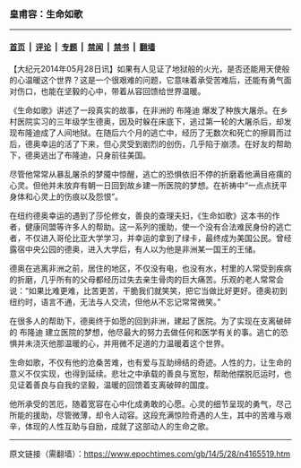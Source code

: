 ### 皇甫容：生命如歌

---

#### [首页](../../../..?n4165519) &nbsp;|&nbsp; [评论](../../../../../epoch-comment?n4165519) &nbsp;|&nbsp; [专题](../../../../../epoch-special?n4165519) &nbsp;|&nbsp; [禁闻](../../../../../epoch-news?n4165519) &nbsp;|&nbsp; [禁书](../../../../../books?n4165519) &nbsp;|&nbsp; [翻墙](https://github.com/gfw-breaker/nogfw/blob/master/README.md?n4165519)


<div class="post_content" id="artbody" itemprop="articleBody">
 <!-- article content begin -->
 <p>
  【大纪元2014年05月28日讯】如果有人见证了地狱般的火光，是否还能用天使般的心温暖这个世界？这是一个很艰难的问题，它意味着承受苦难后，还能有勇气面对伤口，也能在坚毅的心中，带着从容回馈给世界温暖。
 </p>
 <p>
  《生命如歌》讲述了一段真实的故事，在非洲的
  <ok href="https://www.epochtimes.com/gb/tag/%E5%B8%83%E9%9A%86%E8%BF%AA.html">
   布隆迪
  </ok>
  爆发了种族大屠杀。在乡村医院实习的三年级学生德奥，因及时躲在床底下，逃过第一轮的大屠杀后，却发现布隆迪成了人间地狱。在随后六个月的逃亡中，经历了无数次和死亡的擦肩而过后，德奥幸运的活了下来，但心灵受到剧烈的创伤，几乎陷于崩溃。在好友的帮助下，德奥逃出了布隆迪，只身前往美国。
 </p>
 <p>
  尽管他常常从暴乱屠杀的梦魇中惊醒，逃亡的恐惧依旧不停的折磨着他满目疮痍的心灵。但他并未放弃有朝一日回到故乡建一所医院的梦想。在祈祷中“一点点抚平身体和心灵上的伤痕以及怨恨”。
 </p>
 <p>
  在纽约德奥幸运的遇到了莎伦修女，善良的查理夫妇，《生命如歌》这本书的作者，健康同盟等许多人的帮助。这一系列的援助，使一个没有合法难民身份的逃亡者，不仅进入哥伦比亚大学学习，并幸运的拿到了绿卡，最终成为美国公民。曾经露宿中央公园的德奥，进入大学后，有人以为他是非洲某一国王的王储。
 </p>
 <p>
  德奥在逃离非洲之前，居住的地区，不仅没有电，也没有水，村里的人常受到疾病的折磨，几乎所有的父母都经历过失去亲生骨肉的巨大痛苦。乐观的老人常常会说：“如果比难更难，比苦更苦，干脆我们就笑笑，把它当做比好更好。德奥初到纽约时，语言不通，无法与人交流，但他从不忘记常常微笑。”
 </p>
 <p>
  在很多人的帮助下，德奥终于如愿的回到非洲，建起了医院。为了实现在支离破碎的
  <ok href="https://www.epochtimes.com/gb/tag/%E5%B8%83%E9%9A%86%E8%BF%AA.html">
   布隆迪
  </ok>
  建立医院的梦想，他尽最大的努力去做任何和医学有关的事。逃亡的恐惧并未浇灭他那温暖的心，并用微不足道的力温暖着这个世界。
 </p>
 <p>
  生命如歌，不仅有他的沧桑苦难，也有爱与互助缔结的奇迹。人性的力，让生命的意义不仅实现，也得到延续。悲壮之中承载的善良与宽恕，帮助他摆脱厄运时，也见证着善良与自我的坚毅，温暖的回馈着支离破碎的国度。
 </p>
 <p>
  他所承受的苦厄，随着宽容在心中化成勇敢的心愿。心灵的细节呈现的勇气，尽己所能的援助，尽管微薄，却令人动容。这段充满惊险奇遇的人生，其中的苦难与艰辛，体现的人性互助与自励，成就了这部动人的生命之歌。
 </p>
 <!-- article content end -->
 <div id="below_article_ad">
 </div>
</div>


---

原文链接（需翻墙）：https://www.epochtimes.com/gb/14/5/28/n4165519.htm